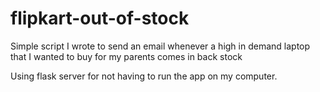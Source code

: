 # flipkart-out-of-stock

Simple script I wrote to send an email whenever a high in demand laptop that I wanted to buy for my parents comes in back stock


Using flask server for not having to run the app on my computer.

